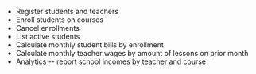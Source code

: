 * Register students and teachers
* Enroll students on courses
* Cancel enrollments
* List active students
* Calculate monthly student bills by enrollment
* Calculate monthly teacher wages by amount of lessons on prior month
* Analytics -- report school incomes by teacher and course
